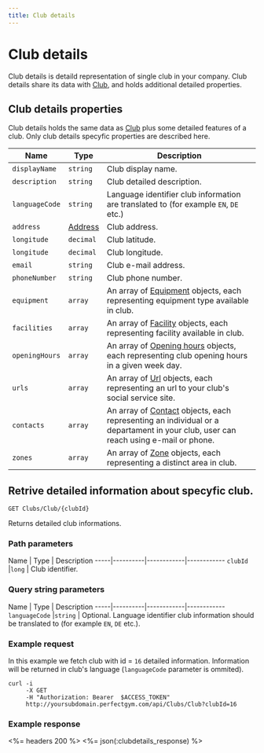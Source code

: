 ```yaml
---
title: Club details
---
```


# Club details

Club details is detaild representation of single club in your company. Club details share 
its data with [Club][Club], and holds additional detailed properties.


## Club details properties

Club details holds the same data as [Club][ClubProperties] plus some detailed features of a club.
Only club details specyfic properties are described here.


Name            		| Type    | Description
-----|------------------|----------------------
`displayName`           |`string`   		  | Club display name.
`description`     		|`string`   		  | Club detailed description.
`languageCode`    		|`string`   		  | Language identifier club information are translated to (for example `EN`, `DE` etc.)
`address`               |[Address][Address]   | Club address.
`longitude`             |`decimal`  		  | Club latitude.
`longitude`             |`decimal`  		  | Club longitude.
`email`                 |`string`   		  | Club e-mail address.
`phoneNumber`           |`string`   		  | Club phone number.
`equipment`             |`array`    		  | An array of [Equipment][Equipment] objects, each representing equipment type available in club.
`facilities`            |`array`    		  | An array of [Facility][Facility] objects, each representing facility available in club.
`openingHours`          |`array`    		  | An array of [Opening hours][OpeningHours] objects, each representing club opening hours in a given week day.
`urls`                  |`array`    		  | An array of [Url][Url] objects, each representing an url to your club's social service site.
`contacts`              |`array`    		  | An array of [Contact][Contact] objects, each representing an individual or a departament in your club, user can reach using e-mail or phone.
`zones`                 |`array`    		  | An array of [Zone][Zone] objects, each representing a distinct area in club.



## <a name="clubdetails"></a>Retrive detailed information about specyfic club.

    GET Clubs/Club/{clubId}

Returns detailed club informations.


### Path parameters

Name            | Type       | Description
-----|----------|------------|------------
`clubId`        |`long`      | Club identifier.

### Query string parameters

Name            | Type       | Description
-----|----------|------------|------------
`languageCode`  |`string`    | Optional. Language identifier club information should be translated to (for example `EN`, `DE` etc.).



### Example request

In this example we fetch club with id = `16` detailed information. Information will be returned in club's language (`languageCode` parameter is ommited).

``` command-line
curl -i 
     -X GET 
     -H "Authorization: Bearer  $ACCESS_TOKEN"  
     http://yoursubdomain.perfectgym.com/api/Clubs/Club?clubId=16     	
```


### Example response

<%= headers 200 %>
<%= json(:clubdetails_response) %>



[Club]: /api/clubs/clubs
[ClubProperties]: /api/clubs/clubs#properties 
[Contact]: /appendix/contact
[Equipment]: /appendix/equipment
[Facility]: /appendix/facility
[OpeningHours]: /appendix/openinghours
[Url]: /appendix/url
[Zone]: /appendix/zone
[Address]: /appendix/address
